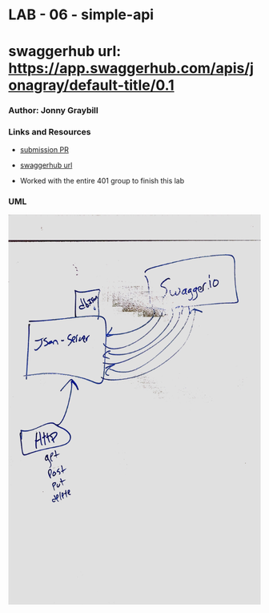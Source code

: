 # LAB - 06 - simple-api

# swaggerhub url: https://app.swaggerhub.com/apis/jonagray/default-title/0.1

### Author: Jonny Graybill

### Links and Resources
* [submission PR](https://github.com/401-advanced-javascript-jonnygraybill/simple-api/pull/1)

* [swaggerhub url](https://app.swaggerhub.com/apis/jonagray/default-title/0.1)

* Worked with the entire 401 group to finish this lab

### UML

![UML](./assets/image.jpg)
